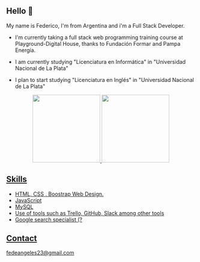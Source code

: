 ## Hello 👋

My name is Federico, I'm from Argentina and i'm a Full Stack Developer.

* I'm currently taking a full stack web programming training course at Playground-Digital House, thanks to Fundación Formar and Pampa Energía.

* I am currently studying "Licenciatura en Informática" in "Universidad Nacional de La Plata"

* I plan to start studying "Licenciatura en Inglés" in "Universidad Nacional de La Plata"

<div align="center">
  <a href="https://github.com/fedeangeles23">
  <img height="180em" src="https://github-readme-stats.vercel.app/api?username=fedeangeles23&show_icons=true&theme=merko&include_all_commits=true&count_private=true"/>
  <img height="180em" src="https://github-readme-stats.vercel.app/api/top-langs/?username=fedeangeles23&layout=compact&langs_count=7&theme=merko"/>
</div>

## Skills

* HTML, CSS , Boostrap Web Design.
* JavaScript
* MySQL
* Use of tools such as Trello, GitHub, Slack among other tools
* Google search specialist (?

## Contact

fedeangeles23@gmail.com
